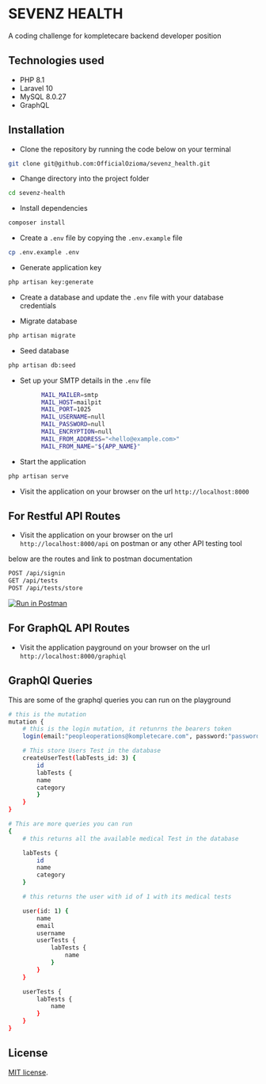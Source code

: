 # SEVENZ HEALTH

A coding challenge for kompletecare backend developer position

## Technologies used

- PHP 8.1
- Laravel 10
- MySQL 8.0.27
- GraphQL

## Installation

- Clone the repository by running the code below on your terminal

```bash
git clone git@github.com:OfficialOzioma/sevenz_health.git
```

- Change directory into the project folder

```bash
cd sevenz-health
```

- Install dependencies

```bash
composer install
```

- Create a `.env` file by copying the `.env.example` file

```bash
cp .env.example .env
```

- Generate application key

```bash
php artisan key:generate
```

- Create a database and update the `.env` file with your database credentials

- Migrate database

```bash
php artisan migrate
```

- Seed database

```bash
php artisan db:seed
```

- Set up your SMTP details in the `.env` file
  
  ```bash
        MAIL_MAILER=smtp
        MAIL_HOST=mailpit
        MAIL_PORT=1025
        MAIL_USERNAME=null
        MAIL_PASSWORD=null
        MAIL_ENCRYPTION=null
        MAIL_FROM_ADDRESS="<hello@example.com>"
        MAIL_FROM_NAME="${APP_NAME}"
  ```

- Start the application

```bash
php artisan serve
```

- Visit the application on your browser on the url `http://localhost:8000`

## For Restful API Routes

- Visit the application on your browser on the url `http://localhost:8000/api` on postman or any other API testing tool

below are the routes and link to postman documentation

```bash
POST /api/signin
GET /api/tests
POST /api/tests/store

```

[![Run in Postman](https://run.pstmn.io/button.svg)](https://documenter.getpostman.com/view/12234489/2s93si1pnL)

## For GraphQL API Routes

- Visit the application payground on your browser on the url `http://localhost:8000/graphiql`

## GraphQl Queries

 This are some of the graphql queries you can run on the playground

```bash
# this is the mutation
mutation {
    # this is the login mutation, it retunrns the bearers token
    login(email:"peopleoperations@kompletecare.com", password:"password")

    # This store Users Test in the database
    createUserTest(labTests_id: 3) {
        id
        labTests {
        name
        category
        }
    }
}

# This are more queries you can run
{
    # this returns all the available medical Test in the database

    labTests {
        id
        name
        category
    }

    # this returns the user with id of 1 with its medical tests

    user(id: 1) {
        name
        email
        username
        userTests {
            labTests {
                name
            }
        }
    }

    userTests {
        labTests {
            name
        } 
    }
}

```

## License

[MIT license](https://opensource.org/licenses/MIT).
